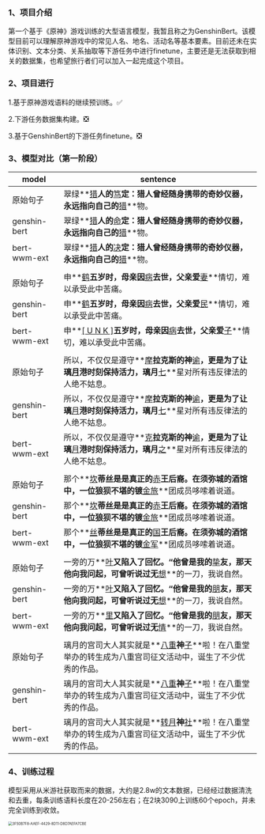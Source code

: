 ### 1、项目介绍

第一个基于《原神》游戏训练的大型语言模型，我暂且称之为GenshinBert。该模型目前可以理解原神游戏中的常见人名、地名、活动名等基本要素。目前还未在实体识别、文本分类、关系抽取等下游任务中进行finetune，主要还是无法获取到相关的数据集，也希望旅行者们可以加入一起完成这个项目。

### 2、项目进行

1.基于原神游戏语料的继续预训练。✅

2.下游任务数据集构建。❎

3.基于GenshinBert的下游任务finetune。❎



### 3、模型对比（第一阶段）

| model        | sentence                                                     |
| ------------ | ------------------------------------------------------------ |
| 原始句子     | 翠绿**<u>猎</u>**人的**<u>笃</u>**定：猎人曾经随身携带的奇妙仪器，永远指向自己的**<u>猎</u>**物。 |
| genshin-bert | 翠绿**<u>猎</u>**人的**<u>命</u>**定：猎人曾经随身携带的奇妙仪器，永远指向自己的**<u>猎</u>**物。 |
| bert-wwm-ext | 翠绿**<u>猎</u>**人的**<u>决</u>**定：猎人曾经随身携带的奇妙仪器，永远指向自己的**<u>猎</u>**物。 |
|              |                                                              |
| 原始句子     | 申**<u>鹤</u>**五岁时，母亲因**<u>病</u>**去世，父亲爱**<u>妻</u>**情切，难以承受此中苦痛。 |
| genshin-bert | 申**<u>鹤</u>**五岁时，母亲因**<u>病</u>**去世，父亲爱**<u>民</u>**情切，难以承受此中苦痛。 |
| bert-wwm-ext | 申**<u>[ U N K ]</u>**五岁时，母亲因**<u>病</u>**去世，父亲爱**<u>子</u>**情切，难以承受此中苦痛。 |
|              |                                                              |
| 原始句子     | 所以，不仅仅是遵守**<u>摩</u>**拉克斯的神**<u>谕</u>**，更是为了让璃<u>**月**</u>港时刻保持活力，璃月**<u>七</u>**星对所有违反律法的人绝不姑息。 |
| genshin-bert | 所以，不仅仅是遵守**<u>摩</u>**拉克斯的神**<u>谕</u>**，更是为了让璃**<u>月</u>**港时刻保持活力，璃月**<u>七</u>**星对所有违反律法的人绝不姑息。 |
| bert-wwm-ext | 所以，不仅仅是遵守**<u>克</u>**拉克斯的神**<u>谕</u>**，更是为了让璃**<u>月</u>**港时刻保持活力，璃月**<u>之</u>**星对所有违反律法的人绝不姑息。 |
|              |                                                              |
| 原始句子     | 那个**<u>坎</u>**蒂丝是是真正的**<u>赤</u>**王后裔。在须弥城的酒馆中，一位狼狈不堪的镀**<u>金旅</u>**团成员哆嗦着说道。 |
| genshin-bert | 那个**<u>坎</u>**蒂丝是是真正的**<u>赤</u>**王后裔。在须弥城的酒馆中，一位狼狈不堪的镀**<u>金旅</u>**团成员哆嗦着说道。 |
| bert-wwm-ext | 那个**<u>丝</u>**蒂丝是是真正的**<u>国</u>**王后裔。在须弥城的酒馆中，一位狼狈不堪的镀**<u>金军</u>**团成员哆嗦着说道。 |
|              |                                                              |
| 原始句子     | 一旁的万**<u>叶</u>**又陷入了回忆。“他曾是我的**<u>挚</u>**友，那天他向我问起，可曾听说过无**<u>想</u>**的一刀，我说自然。 |
| genshin-bert | 一旁的万**<u>叶</u>**又陷入了回忆。“他曾是我的**<u>朋</u>**友，那天他向我问起，可曾听说过无**<u>想</u>**的一刀，我说自然。 |
| bert-wwm-ext | 一旁的万**<u>里</u>**又陷入了回忆。“他曾是我的**<u>朋</u>**友，那天他向我问起，可曾听说过无**<u>情</u>**的一刀，我说自然。 |
|              |                                                              |
| 原始句子     | 璃月的宫司大人其实就是**<u>八重</u>**神**<u>子</u>**啦！在八重堂举办的转生成为八重宫司征文活动中，诞生了不少优秀的作品。 |
| genshin-bert | 璃月的宫司大人其实就是**<u>八重</u>**神**<u>子</u>**啦！在八重堂举办的转生成为八重宫司征文活动中，诞生了不少优秀的作品。 |
| bert-wwm-ext | 璃月的宫司大人其实就是**<u>转月</u>**神**<u>社</u>**啦！在八重堂举办的转生成为八重宫司征文活动中，诞生了不少优秀的作品。 |

### 4、训练过程

模型采用从米游社获取而来的数据，大约是2.8w的文本数据，已经经过数据清洗和去重，每条训练语料长度在20-256左右；在2块3090上训练60个epoch，并未完全训练到收敛。

<img src="/Users/maoyufeng/slash/project/GenshinBert/src/3F50B7F8-AAEF-4429-8D11-D8D7AEFA7CBE.png" alt="3F50B7F8-AAEF-4429-8D11-D8D7AEFA7CBE" style="zoom:50%;" />


